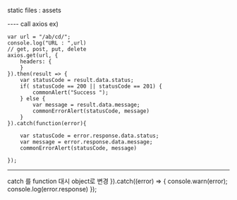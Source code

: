 static files : assets



---- call axios
ex)

    var url = "/ab/cd/";
    console.log("URL : ",url)
    // get, post, put, delete
    axios.get(url, {
        headers: {
        }
    }).then(result => {
        var statusCode = result.data.status;
        if( statusCode == 200 || statusCode == 201) {
            commonAlert("Success ");            
        } else {
            var message = result.data.message;
            commonErrorAlert(statusCode, message)            
        }
    }).catch(function(error){

        var statusCode = error.response.data.status;
        var message = error.response.data.message;
        commonErrorAlert(statusCode, message)
        
    });
----

catch 를 function 대시 object로 변경
        }).catch((error) => {
            console.warn(error);
            console.log(error.response) 
        });